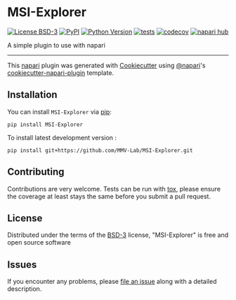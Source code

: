 # MSI-Explorer

[![License BSD-3](https://img.shields.io/pypi/l/MSI-Explorer.svg?color=green)](https://github.com/MMV-Lab/MSI-Explorer/raw/main/LICENSE)
[![PyPI](https://img.shields.io/pypi/v/MSI-Explorer.svg?color=green)](https://pypi.org/project/MSI-Explorer)
[![Python Version](https://img.shields.io/pypi/pyversions/MSI-Explorer.svg?color=green)](https://python.org)
[![tests](https://github.com/MMV-Lab/MSI-Explorer/workflows/tests/badge.svg)](https://github.com/MMV-Lab/MSI-Explorer/actions)
[![codecov](https://codecov.io/gh/MMV-Lab/MSI-Explorer/branch/main/graph/badge.svg?token=LR8CU032ZD)](https://codecov.io/gh/MMV-Lab/MSI-Explorer)
[![napari hub](https://img.shields.io/endpoint?url=https://api.napari-hub.org/shields/MSI-Explorer)](https://napari-hub.org/plugins/MSI-Explorer)

A simple plugin to use with napari

----------------------------------

This [napari] plugin was generated with [Cookiecutter] using [@napari]'s [cookiecutter-napari-plugin] template.

<!--
Don't miss the full getting started guide to set up your new package:
https://github.com/napari/cookiecutter-napari-plugin#getting-started

and review the napari docs for plugin developers:
https://napari.org/stable/plugins/index.html
-->

## Installation

You can install `MSI-Explorer` via [pip]:

    pip install MSI-Explorer



To install latest development version :

    pip install git+https://github.com/MMV-Lab/MSI-Explorer.git


## Contributing

Contributions are very welcome. Tests can be run with [tox], please ensure
the coverage at least stays the same before you submit a pull request.

## License

Distributed under the terms of the [BSD-3] license,
"MSI-Explorer" is free and open source software

## Issues

If you encounter any problems, please [file an issue] along with a detailed description.

[napari]: https://github.com/napari/napari
[Cookiecutter]: https://github.com/audreyr/cookiecutter
[@napari]: https://github.com/napari
[MIT]: http://opensource.org/licenses/MIT
[BSD-3]: http://opensource.org/licenses/BSD-3-Clause
[GNU GPL v3.0]: http://www.gnu.org/licenses/gpl-3.0.txt
[GNU LGPL v3.0]: http://www.gnu.org/licenses/lgpl-3.0.txt
[Apache Software License 2.0]: http://www.apache.org/licenses/LICENSE-2.0
[Mozilla Public License 2.0]: https://www.mozilla.org/media/MPL/2.0/index.txt
[cookiecutter-napari-plugin]: https://github.com/napari/cookiecutter-napari-plugin

[file an issue]: https://github.com/MMV-Lab/MSI-Explorerissues

[napari]: https://github.com/napari/napari
[tox]: https://tox.readthedocs.io/en/latest/
[pip]: https://pypi.org/project/pip/
[PyPI]: https://pypi.org/
